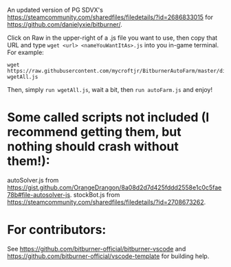 An updated version of PG SDVX's https://steamcommunity.com/sharedfiles/filedetails/?id=2686833015 for https://github.com/danielyxie/bitburner/.

Click on Raw in the upper-right of a .js file you want to use, then copy that URL and type `wget <url> <nameYouWantItAs>.js` into you in-game terminal.
For example:

``` console
wget https://raw.githubusercontent.com/mycroftjr/BitburnerAutoFarm/master/dist/wgetAll.js wgetAll.js
```
Then, simply `run wgetAll.js`, wait a bit, then `run autoFarm.js` and enjoy!

# Some called scripts not included (I recommend getting them, but nothing should crash without them!):
autoSolver.js from https://gist.github.com/OrangeDrangon/8a08d2d7d425fddd2558e1c0c5fae78b#file-autosolver-js.
stockBot.js from https://steamcommunity.com/sharedfiles/filedetails/?id=2708673262.

# For contributors:
See https://github.com/bitburner-official/bitburner-vscode and https://github.com/bitburner-official/vscode-template for building help.
